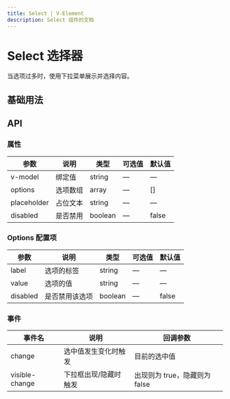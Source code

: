 ```yaml
---
title: Select | V-Element
description: Select 组件的文档
---
```

# Select 选择器

当选项过多时，使用下拉菜单展示并选择内容。

## 基础用法

<preview path="../demo/Select/Basic.vue" title="基础用法" description="Select 基础用法"></preview>

<!-- ## 禁用状态

<preview path="../demo/Select/Disabled.vue" title="禁用状态" description="Select 禁用状态"></preview>

## 禁用选项

<preview path="../demo/Select/DisabledOption.vue" title="禁用选项" description="Select 禁用选项"></preview> -->

## API

### 属性

| 参数 | 说明 | 类型 | 可选值 | 默认值 |
|------|------|------|------|------|
| v-model | 绑定值 | string | — | — |
| options | 选项数组 | array | — | [] |
| placeholder | 占位文本 | string | — | — |
| disabled | 是否禁用 | boolean | — | false |

### Options 配置项

| 参数 | 说明 | 类型 | 可选值 | 默认值 |
|------|------|------|------|------|
| label | 选项的标签 | string | — | — |
| value | 选项的值 | string | — | — |
| disabled | 是否禁用该选项 | boolean | — | false |

### 事件

| 事件名 | 说明 | 回调参数 |
|------|------|------|
| change | 选中值发生变化时触发 | 目前的选中值 |
| visible-change | 下拉框出现/隐藏时触发 | 出现则为 true，隐藏则为 false |


